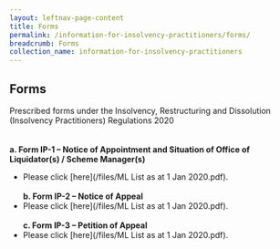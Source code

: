 ```yaml
---
layout: leftnav-page-content
title: Forms
permalink: /information-for-insolvency-practitioners/forms/
breadcrumb: Forms
collection_name: information-for-insolvency-practitioners
---
```


**Forms**<br>
---
Prescribed forms under the Insolvency, Restructuring and Dissolution (Insolvency Practitioners) Regulations 2020\
<br><br>
**a. Form IP-1 – Notice of Appointment and Situation of Office of Liquidator(s) / Scheme Manager(s)**<br>
* Please click [here](/files/ML List as at 1 Jan 2020.pdf).
<br><br>
**b.	Form IP-2 – Notice of Appeal**<br>
* Please click [here](/files/ML List as at 1 Jan 2020.pdf).
<br><br>
**c.	Form IP-3 – Petition of Appeal**<br>
* Please click [here](/files/ML List as at 1 Jan 2020.pdf).
<br>
